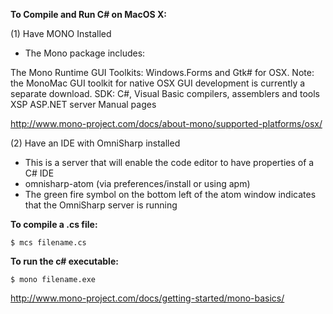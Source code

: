 **To Compile and Run C# on MacOS X:**

(1) Have MONO Installed

- The Mono package includes:

The Mono Runtime
GUI Toolkits: Windows.Forms and Gtk# for OSX.
Note: the MonoMac GUI toolkit for native OSX GUI development is currently a separate download.
SDK: C#, Visual Basic compilers, assemblers and tools
XSP ASP.NET server
Manual pages

http://www.mono-project.com/docs/about-mono/supported-platforms/osx/

(2) Have an IDE with OmniSharp installed

- This is a server that will enable the code editor to have properties of a C# IDE
- omnisharp-atom (via preferences/install or using apm)
- The green fire symbol on the bottom left of the atom window indicates that the OmniSharp server is running


**To compile a .cs file:**

`$ mcs filename.cs`

**To run the c# executable:**

`$ mono filename.exe`

http://www.mono-project.com/docs/getting-started/mono-basics/
